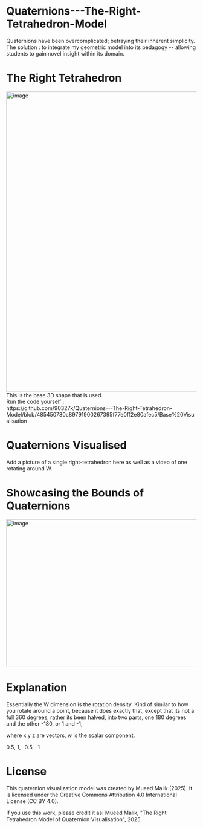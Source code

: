 # Quaternions---The-Right-Tetrahedron-Model
Quaternions have been overcomplicated; betraying their inherent simplicity. <br> 
The solution : to integrate my geometric model into its pedagogy -- allowing students to gain novel insight within its domain.

# The Right Tetrahedron
<img width="1008" height="795" alt="image" src="https://github.com/user-attachments/assets/e8b83a26-46ea-4cce-aa7e-6ed89f969c8e" />
This is the base 3D shape that is used. <br>
Run the code yourself : <br> 
https://github.com/90327k/Quaternions---The-Right-Tetrahedron-Model/blob/485450730c89791900267395f77e0ff2e80afec5/Base%20Visualisation



# Quaternions Visualised
Add a picture of a single right-tetrahedron here as well as a video of one rotating around W.

# Showcasing the Bounds of Quaternions 
<img width="508" height="389" alt="image" src="https://github.com/user-attachments/assets/8e084628-2d32-4e7a-b33c-65d1239db58f" />

# Explanation
Essentially the W dimension is the rotation density. Kind of similar to how you rotate around a point, because it does exactly that, except that its not a full 360 degrees, rather its been halved, into two parts, one 180 degrees and the other -180, or 1 and -1, 

where x y z are vectors, w is the scalar component. 

0.5, 1, -0.5, -1 

# License
This quaternion visualization model was created by Mueed Malik (2025).
It is licensed under the Creative Commons Attribution 4.0 International License (CC BY 4.0).

If you use this work, please credit it as:
Mueed Malik, "The Right Tetrahedron Model of Quaternion Visualisation", 2025.
